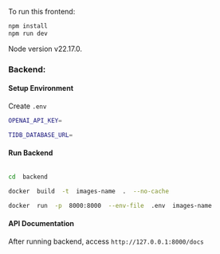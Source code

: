 To run this frontend:

```bash
npm install
npm run dev
```

Node version v22.17.0.


### Backend:
#### Setup Environment
Create `.env` 
```bash
OPENAI_API_KEY=

TIDB_DATABASE_URL=
```
#### Run Backend 
```bash

cd  backend	

docker  build  -t  images-name  .  --no-cache

docker  run  -p  8000:8000  --env-file  .env  images-name

```
#### API Documentation
After running backend,  access `http://127.0.0.1:8000/docs`

